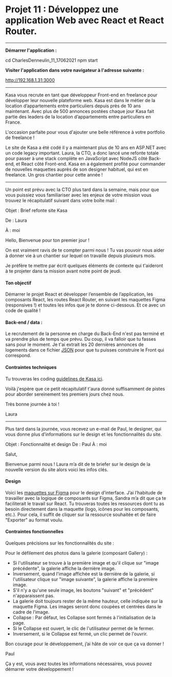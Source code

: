 # Projet 11 : Développez une application Web avec React et React Router.

_____________________________________________________________________________________
**Démarrer l'application :** 

cd CharlesDenneulin_11_17062021
npm start

**Visiter l'application dans votre navigateur à l'adresse suivante :**

http://192.168.1.31:3000  

_____________________________________________________________________________________
Kasa vous recrute en tant que développeur Front-end en freelance pour développer leur nouvelle plateforme web. Kasa est dans le métier de la location d’appartements entre particuliers depuis près de 10 ans maintenant. Avec plus de 500 annonces postées chaque jour Kasa fait partie des leaders de la location d’appartements entre particuliers en France.

L'occasion parfaite pour vous d'ajouter une belle référence à votre portfolio de freelance !

Le site de Kasa a été codé il y a maintenant plus de 10 ans en ASP.NET avec un code legacy important. Laura, la CTO, a donc lancé une refonte totale pour passer à une stack complète en JavaScript avec NodeJS côté Back-end, et React côté Front-end. Kasa en a également profité pour commander de nouvelles maquettes auprès de son designer habituel, qui est en freelance. Un gros chantier pour cette année !

_____________________________________________________________________________________

Un point est prévu avec la CTO plus tard dans la semaine, mais pour que vous puissiez vous familiariser avec les enjeux de votre mission vous trouvez le récapitulatif suivant dans votre boîte mail :

Objet : Brief refonte site Kasa  

De : Laura  

À : moi

Hello,
Bienvenue pour ton premier jour !

On est vraiment ravis de te compter parmi nous !
Tu vas pouvoir nous aider à donner vie à un chantier sur lequel on travaille depuis plusieurs mois.

Je préfère te mettre par écrit quelques éléments de contexte qui t'aideront à te projeter dans ta mission avant notre point de jeudi.

#### Ton objectif

Démarrer le projet React et développer l’ensemble de l’application, les composants React, les routes React Router, en suivant les maquettes Figma (responsives !) et toutes les infos que je te donne ci-dessous. Et ce avec un code de qualité ! 

#### Back-end / data :  
Le recrutement de la personne en charge du Back-End n'est pas terminé et va prendre plus de temps que prévu. Du coup, il va falloir que tu fasses sans pour le moment. Je t'ai extrait les 20 dernières annonces de logements dans ce fichier [JSON](https://s3-eu-west-1.amazonaws.com/course.oc-static.com/projects/Front-End+V2/P9+React+1/logements.json) pour que tu puisses construire le Front qui correspond.

#### Contraintes techniques

Tu trouveras les coding [guidelines de Kasa ici](https://s3-eu-west-1.amazonaws.com/course.oc-static.com/projects/Front-End+V2/P9+React+1/Coding+guidelines+Kasa.pdf). 

Voilà j'espère que ce petit récapitulatif t'aura donné suffisamment de pistes pour aborder sereinement tes premiers jours chez nous.

Très bonne journée à toi !

Laura
_____________________________________________________________________________________

Plus tard dans la journée, vous recevez un e-mail de Paul, le designer, qui vous donne plus d’informations sur le design et les fonctionnalités du site.

Objet : Fonctionnalité et design
De : Paul
À : moi

Salut,

Bienvenue parmi nous ! Laura m’a dit de te briefer sur le design de la nouvelle version du site alors voici les infos clés.

#### Design

Voici les [maquettes sur Figma](https://www.figma.com/file/bAnXDNqRKCRRP8mY2gcb5p/UI-Design?node-id=4%3A1) pour le design d’interface. J’ai l’habitude de travailler avec la logique de composants sur Figma, Sandra m’a dit que ça te faciliterait le travail sur React. Tu trouveras toutes les ressources dont tu as besoin directement dans la maquette (logo, icônes pour les composants, etc.). Pour cela, il suffit de cliquer sur la ressource souhaitée et de faire "Exporter" au format voulu.

#### Contraintes fonctionnelles

Quelques précisions sur les fonctionnalités du site :

Pour le défilement des photos dans la galerie (composant Gallery) :  

- Si l'utilisateur se trouve à la première image et qu'il clique sur "image précédente", la galerie affiche la dernière image. 
- Inversement, quand l'image affichée est la dernière de la galerie, si l'utilisateur clique sur "image suivante", la galerie affiche la première image. 
- S'il n'y a qu'une seule image, les boutons "suivant" et "précédent" n'apparaissent pas.
- La galerie doit toujours rester de la même hauteur, celle indiquée sur la maquette Figma. Les images seront donc coupées et centrées dans le cadre de l’image.
- Collapse : Par défaut, les Collapse sont fermés à l'initialisation de la page. 
- Si le Collapse est ouvert, le clic de l'utilisateur permet de le fermer.
- Inversement, si le Collapse est fermé, un clic permet de l'ouvrir.

Bon courage pour le développement, j’ai hâte de voir ce que ça va donner !

Paul

Ça y est, vous avez toutes les informations nécessaires, vous pouvez démarrer votre développement !